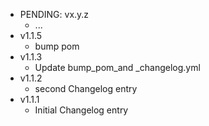 * PENDING: vx.y.z
    * ...
* v1.1.5
    * bump pom
* v1.1.3
    * Update bump_pom_and _changelog.yml
* v1.1.2
    * second Changelog entry
* v1.1.1
    * Initial Changelog entry
